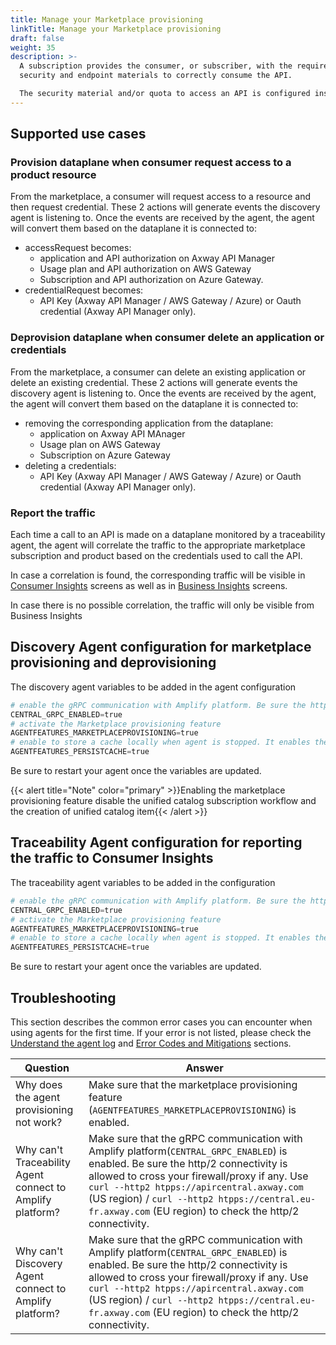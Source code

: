 ```yaml
---
title: Manage your Marketplace provisioning
linkTitle: Manage your Marketplace provisioning
draft: false
weight: 35
description: >-
  A subscription provides the consumer, or subscriber, with the required
  security and endpoint materials to correctly consume the API.

  The security material and/or quota to access an API is configured inside the Gateway either on the Application (Axway API Manager) or the Usage plan (AWS Gateway) or subscription (Azure Gateway).
---
```

## Supported use cases

### Provision dataplane when consumer request access to a product resource

From the marketplace, a consumer will request access to a resource and then request credential. These 2 actions will generate events the discovery agent is listening to. Once the events are received by the agent, the agent will convert them based on the dataplane it is connected to:

* accessRequest becomes:
    * application and API authorization on Axway API Manager
    * Usage plan and API authorization on AWS Gateway
    * Subscription and API authorization on Azure Gateway.
* credentialRequest becomes:
    * API Key (Axway API Manager / AWS Gateway / Azure) or Oauth credential (Axway API Manager only).

### Deprovision dataplane when consumer delete an application or credentials

From the marketplace, a consumer can delete an existing application or delete an existing credential. These 2 actions will generate events the discovery agent is listening to. Once the events are received by the agent, the agent will convert them based on the dataplane it is connected to:

* removing the corresponding application from the dataplane:
    * application on Axway API MAnager
    * Usage plan on AWS Gateway
    * Subscription on Azure Gateway
* deleting a credentials:
    * API Key (Axway API Manager / AWS Gateway / Azure) or Oauth credential (Axway API Manager only).

### Report the traffic

Each time a call to an API is made on a dataplane monitored by a traceability agent, the agent will correlate the traffic to the appropriate marketplace subscription and product based on the credentials used to call the API.

In case a correlation is found, the corresponding traffic will be visible in [Consumer Insights](/docs/manage_marketplace/consumer_experience/consumer_insights) screens as well as in [Business Insights](/docs/get_actionable_insights) screens.

In case there is no possible correlation, the traffic will only be visible from Business Insights

## Discovery Agent configuration for marketplace provisioning and deprovisioning

The discovery agent variables to be added in the agent configuration

```powershell
# enable the gRPC communication with Amplify platform. Be sure the http/2 connectivity is allowed to cross your firewall/proxy if any.
CENTRAL_GRPC_ENABLED=true
# activate the Marketplace provisioning feature
AGENTFEATURES_MARKETPLACEPROVISIONING=true
# enable to store a cache locally when agent is stopped. It enables the agent to resume his treatment from where it left when restarting.
AGENTFEATURES_PERSISTCACHE=true
```

Be sure to restart your agent once the variables are updated.

{{< alert title="Note" color="primary" >}}Enabling the marketplace provisioning feature disable the unified catalog subscription workflow and the creation of unified catalog item{{< /alert >}}

## Traceability Agent configuration for reporting the traffic to Consumer Insights

The traceability agent variables to be added in the configuration

```powershell
# enable the gRPC communication with Amplify platform. Be sure the http/2 connectivity is allowed to cross your firewall/proxy if any.
CENTRAL_GRPC_ENABLED=true
# activate the Marketplace provisioning feature
AGENTFEATURES_MARKETPLACEPROVISIONING=true
# enable to store a cache locally when agent is stopped. It enables the agent to resume his treatment from where it left when restarting.
AGENTFEATURES_PERSISTCACHE=true
```

Be sure to restart your agent once the variables are updated.

## Troubleshooting

This section describes the common error cases you can encounter when using agents for the first time. If your error is not listed, please check the [Understand the agent log](/docs/connect_manage_environ/connect_api_manager/tips-troubleshooting-and-limitations/#understand-the-agent-logs) and [Error Codes and Mitigations](/docs/connect_manage_environ/connect_api_manager/tips-troubleshooting-and-limitations/#error-codes-and-mitigations) sections.

| Question                                                                                                                                                                                                                                                                                                    | Answer                                                                                                                                                                                                                                                                                                                                                                      |
|-------------------------------------------------------------------------------------------------------------------------------------------------------------------------------------------------------------------------------------------------------------------------------------------------------------|-----------------------------------------------------------------------------------------------------------------------------------------------------------------------------------------------------------------------------------------------------------------------------------------------------------------------------------------------------------------------------|
| Why does the agent provisioning not work?                                                                                                                                                                                                                                                     | Make sure that the marketplace provisioning feature (`AGENTFEATURES_MARKETPLACEPROVISIONING`) is enabled.                                                                                                                                                               |
| Why can't Traceability Agent connect to Amplify platform?                                                                                                                                                                                                                                     | Make sure that the gRPC communication with Amplify platform(`CENTRAL_GRPC_ENABLED`) is enabled. Be sure the http/2 connectivity is allowed to cross your firewall/proxy if any.  Use `curl --http2 htpps://apircentral.axway.com` (US region) / `curl --http2 htpps://central.eu-fr.axway.com` (EU region) to check the http/2 connectivity.     |
| Why can't Discovery Agent connect to Amplify platform?                                                                                                                                                                                                                                        | Make sure that the gRPC communication with Amplify platform(`CENTRAL_GRPC_ENABLED`) is enabled. Be sure the http/2 connectivity is allowed to cross your firewall/proxy if any. Use `curl --http2 htpps://apircentral.axway.com` (US region) / `curl --http2 htpps://central.eu-fr.axway.com` (EU region) to check the http/2 connectivity.      |
